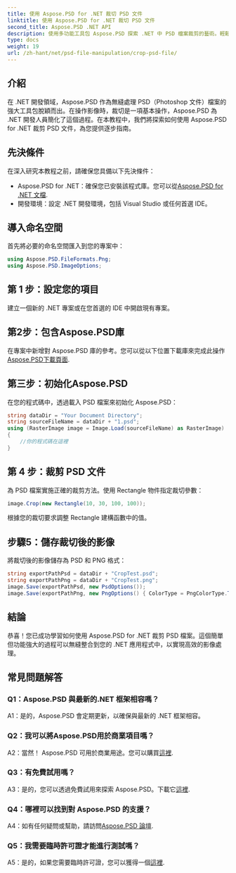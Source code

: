 ```yaml
---
title: 使用 Aspose.PSD for .NET 裁切 PSD 文件
linktitle: 使用 Aspose.PSD for .NET 裁切 PSD 文件
second_title: Aspose.PSD .NET API
description: 使用多功能工具包 Aspose.PSD 探索 .NET 中 PSD 檔案裁剪的藝術。輕鬆提升您的影像處理遊戲等級。
type: docs
weight: 19
url: /zh-hant/net/psd-file-manipulation/crop-psd-file/
---
```

## 介紹
在 .NET 開發領域，Aspose.PSD 作為無縫處理 PSD（Photoshop 文件）檔案的強大工具包脫穎而出。在操作影像時，裁切是一項基本操作，Aspose.PSD 為 .NET 開發人員簡化了這個過程。在本教程中，我們將探索如何使用 Aspose.PSD for .NET 裁剪 PSD 文件，為您提供逐步指南。
## 先決條件
在深入研究本教程之前，請確保您具備以下先決條件：
-  Aspose.PSD for .NET：確保您已安裝該程式庫。您可以從[Aspose.PSD for .NET 文檔](https://reference.aspose.com/psd/net/).
- 開發環境：設定 .NET 開發環境，包括 Visual Studio 或任何首選 IDE。
## 導入命名空間
首先將必要的命名空間匯入到您的專案中：
```csharp
using Aspose.PSD.FileFormats.Png;
using Aspose.PSD.ImageOptions;
```
## 第 1 步：設定您的項目
建立一個新的 .NET 專案或在您首選的 IDE 中開啟現有專案。
## 第2步：包含Aspose.PSD庫
在專案中新增對 Aspose.PSD 庫的參考。您可以從以下位置下載庫來完成此操作[Aspose.PSD下載頁面](https://releases.aspose.com/psd/net/).
## 第三步：初始化Aspose.PSD
在您的程式碼中，透過載入 PSD 檔案來初始化 Aspose.PSD：
```csharp
string dataDir = "Your Document Directory";
string sourceFileName = dataDir + "1.psd";
using (RasterImage image = Image.Load(sourceFileName) as RasterImage)
{
    //你的程式碼在這裡
}
```
## 第 4 步：裁剪 PSD 文件
為 PSD 檔案實施正確的裁剪方法。使用 Rectangle 物件指定裁切參數：
```csharp
image.Crop(new Rectangle(10, 30, 100, 100));
```
根據您的裁切要求調整 Rectangle 建構函數中的值。
## 步驟5：儲存裁切後的影像
將裁切後的影像儲存為 PSD 和 PNG 格式：
```csharp
string exportPathPsd = dataDir + "CropTest.psd";
string exportPathPng = dataDir + "CropTest.png";
image.Save(exportPathPsd, new PsdOptions());
image.Save(exportPathPng, new PngOptions() { ColorType = PngColorType.TruecolorWithAlpha });
```
## 結論

恭喜！您已成功學習如何使用 Aspose.PSD for .NET 裁剪 PSD 檔案。這個簡單但功能強大的過程可以無縫整合到您的 .NET 應用程式中，以實現高效的影像處理。

## 常見問題解答

### Q1：Aspose.PSD 與最新的.NET 框架相容嗎？

A1：是的，Aspose.PSD 會定期更新，以確保與最新的 .NET 框架相容。

### Q2：我可以將Aspose.PSD用於商業項目嗎？

 A2：當然！ Aspose.PSD 可用於商業用途。您可以購買[這裡](https://purchase.aspose.com/buy).

### Q3：有免費試用嗎？

A3：是的，您可以透過免費試用來探索 Aspose.PSD。下載它[這裡](https://releases.aspose.com/).

### Q4：哪裡可以找到對 Aspose.PSD 的支援？

 A4：如有任何疑問或幫助，請訪問[Aspose.PSD 論壇](https://forum.aspose.com/c/psd/34).

### Q5：我需要臨時許可證才能進行測試嗎？

 A5：是的，如果您需要臨時許可證，您可以獲得一個[這裡](https://purchase.aspose.com/temporary-license/).